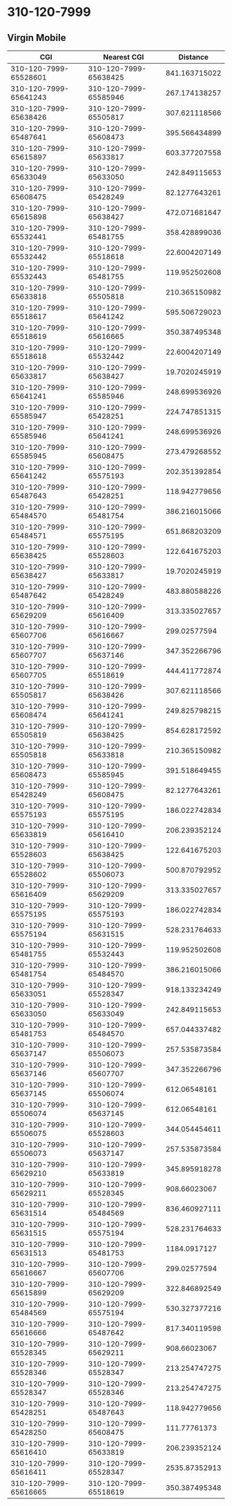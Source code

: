 # 310-120-7999
## Virgin Mobile


| CGI | Nearest CGI | Distance |
|-----|-------------|----------|
| 310-120-7999-65528601 | 310-120-7999-65638425 | 841.163715022 |
| 310-120-7999-65641243 | 310-120-7999-65585946 | 267.174138257 |
| 310-120-7999-65638426 | 310-120-7999-65505817 | 307.621118566 |
| 310-120-7999-65487641 | 310-120-7999-65608473 | 395.566434899 |
| 310-120-7999-65615897 | 310-120-7999-65633817 | 603.377207558 |
| 310-120-7999-65633049 | 310-120-7999-65633050 | 242.849115653 |
| 310-120-7999-65608475 | 310-120-7999-65428249 | 82.1277643261 |
| 310-120-7999-65615898 | 310-120-7999-65638427 | 472.071681647 |
| 310-120-7999-65532441 | 310-120-7999-65481755 | 358.428899036 |
| 310-120-7999-65532442 | 310-120-7999-65518618 | 22.6004207149 |
| 310-120-7999-65532443 | 310-120-7999-65481755 | 119.952502608 |
| 310-120-7999-65633818 | 310-120-7999-65505818 | 210.365150982 |
| 310-120-7999-65518617 | 310-120-7999-65641242 | 595.506729023 |
| 310-120-7999-65518619 | 310-120-7999-65616665 | 350.387495348 |
| 310-120-7999-65518618 | 310-120-7999-65532442 | 22.6004207149 |
| 310-120-7999-65633817 | 310-120-7999-65638427 | 19.7020245919 |
| 310-120-7999-65641241 | 310-120-7999-65585946 | 248.699536926 |
| 310-120-7999-65585947 | 310-120-7999-65428251 | 224.747851315 |
| 310-120-7999-65585946 | 310-120-7999-65641241 | 248.699536926 |
| 310-120-7999-65585945 | 310-120-7999-65608475 | 273.479268552 |
| 310-120-7999-65641242 | 310-120-7999-65575193 | 202.351392854 |
| 310-120-7999-65487643 | 310-120-7999-65428251 | 118.942779656 |
| 310-120-7999-65484570 | 310-120-7999-65481754 | 386.216015066 |
| 310-120-7999-65484571 | 310-120-7999-65575195 | 651.868203209 |
| 310-120-7999-65638425 | 310-120-7999-65528603 | 122.641675203 |
| 310-120-7999-65638427 | 310-120-7999-65633817 | 19.7020245919 |
| 310-120-7999-65487642 | 310-120-7999-65428249 | 483.880588226 |
| 310-120-7999-65629209 | 310-120-7999-65616409 | 313.335027657 |
| 310-120-7999-65607706 | 310-120-7999-65616667 | 299.02577594 |
| 310-120-7999-65607707 | 310-120-7999-65637146 | 347.352266796 |
| 310-120-7999-65607705 | 310-120-7999-65518619 | 444.411772874 |
| 310-120-7999-65505817 | 310-120-7999-65638426 | 307.621118566 |
| 310-120-7999-65608474 | 310-120-7999-65641241 | 249.825798215 |
| 310-120-7999-65505819 | 310-120-7999-65638425 | 854.628172592 |
| 310-120-7999-65505818 | 310-120-7999-65633818 | 210.365150982 |
| 310-120-7999-65608473 | 310-120-7999-65585945 | 391.518649455 |
| 310-120-7999-65428249 | 310-120-7999-65608475 | 82.1277643261 |
| 310-120-7999-65575193 | 310-120-7999-65575195 | 186.022742834 |
| 310-120-7999-65633819 | 310-120-7999-65616410 | 206.239352124 |
| 310-120-7999-65528603 | 310-120-7999-65638425 | 122.641675203 |
| 310-120-7999-65528602 | 310-120-7999-65506073 | 500.870792952 |
| 310-120-7999-65616409 | 310-120-7999-65629209 | 313.335027657 |
| 310-120-7999-65575195 | 310-120-7999-65575193 | 186.022742834 |
| 310-120-7999-65575194 | 310-120-7999-65631515 | 528.231764633 |
| 310-120-7999-65481755 | 310-120-7999-65532443 | 119.952502608 |
| 310-120-7999-65481754 | 310-120-7999-65484570 | 386.216015066 |
| 310-120-7999-65633051 | 310-120-7999-65528347 | 918.133234249 |
| 310-120-7999-65633050 | 310-120-7999-65633049 | 242.849115653 |
| 310-120-7999-65481753 | 310-120-7999-65484570 | 657.044337482 |
| 310-120-7999-65637147 | 310-120-7999-65506073 | 257.535873584 |
| 310-120-7999-65637146 | 310-120-7999-65607707 | 347.352266796 |
| 310-120-7999-65637145 | 310-120-7999-65506074 | 612.06548161 |
| 310-120-7999-65506074 | 310-120-7999-65637145 | 612.06548161 |
| 310-120-7999-65506075 | 310-120-7999-65528603 | 344.054454611 |
| 310-120-7999-65506073 | 310-120-7999-65637147 | 257.535873584 |
| 310-120-7999-65629210 | 310-120-7999-65633819 | 345.895918278 |
| 310-120-7999-65629211 | 310-120-7999-65528345 | 908.66023067 |
| 310-120-7999-65631514 | 310-120-7999-65484569 | 836.460927111 |
| 310-120-7999-65631515 | 310-120-7999-65575194 | 528.231764633 |
| 310-120-7999-65631513 | 310-120-7999-65481753 | 1184.0917127 |
| 310-120-7999-65616667 | 310-120-7999-65607706 | 299.02577594 |
| 310-120-7999-65615899 | 310-120-7999-65629209 | 322.846892549 |
| 310-120-7999-65484569 | 310-120-7999-65575194 | 530.327377216 |
| 310-120-7999-65616666 | 310-120-7999-65487642 | 817.340119598 |
| 310-120-7999-65528345 | 310-120-7999-65629211 | 908.66023067 |
| 310-120-7999-65528346 | 310-120-7999-65528347 | 213.254747275 |
| 310-120-7999-65528347 | 310-120-7999-65528346 | 213.254747275 |
| 310-120-7999-65428251 | 310-120-7999-65487643 | 118.942779656 |
| 310-120-7999-65428250 | 310-120-7999-65608475 | 111.77761373 |
| 310-120-7999-65616410 | 310-120-7999-65633819 | 206.239352124 |
| 310-120-7999-65616411 | 310-120-7999-65528347 | 2535.87352913 |
| 310-120-7999-65616665 | 310-120-7999-65518619 | 350.387495348 |
